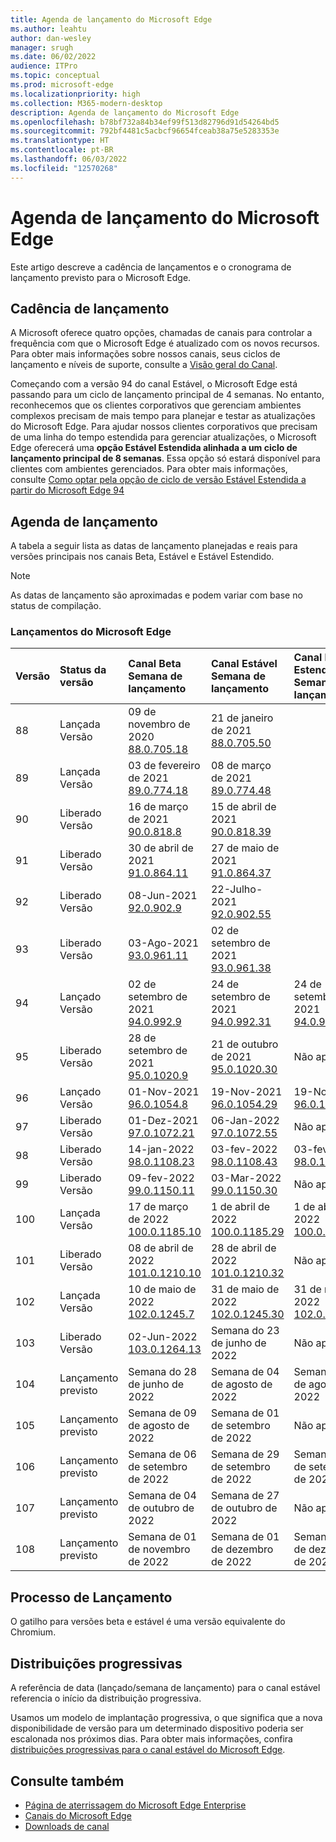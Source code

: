 ```yaml
---
title: Agenda de lançamento do Microsoft Edge
ms.author: leahtu
author: dan-wesley
manager: srugh
ms.date: 06/02/2022
audience: ITPro
ms.topic: conceptual
ms.prod: microsoft-edge
ms.localizationpriority: high
ms.collection: M365-modern-desktop
description: Agenda de lançamento do Microsoft Edge
ms.openlocfilehash: b78bf732a84b34ef99f513d82796d91d54264bd5
ms.sourcegitcommit: 792bf4481c5acbcf96654fceab38a75e5283353e
ms.translationtype: HT
ms.contentlocale: pt-BR
ms.lasthandoff: 06/03/2022
ms.locfileid: "12570268"
---
```

# <a name="microsoft-edge-release-schedule"></a>Agenda de lançamento do Microsoft Edge

Este artigo descreve a cadência de lançamentos e o cronograma de lançamento previsto para o Microsoft Edge.

## <a name="release-cadence"></a>Cadência de lançamento

A Microsoft oferece quatro opções, chamadas de canais para controlar a frequência com que o Microsoft Edge é atualizado com os novos recursos. Para obter mais informações sobre nossos canais, seus ciclos de lançamento e níveis de suporte, consulte a [Visão geral do Canal](./microsoft-edge-channels.md#channel-overview).

Começando com a versão 94 do canal Estável, o Microsoft Edge está passando para um ciclo de lançamento principal de 4 semanas. No entanto, reconhecemos que os clientes corporativos que gerenciam ambientes complexos precisam de mais tempo para planejar e testar as atualizações do Microsoft Edge. Para ajudar nossos clientes corporativos que precisam de uma linha do tempo estendida para gerenciar atualizações, o Microsoft Edge oferecerá uma **opção Estável Estendida alinhada a um ciclo de lançamento principal de 8 semanas**. Essa opção só estará disponível para clientes com ambientes gerenciados. Para obter mais informações, consulte [Como optar pela opção de ciclo de versão Estável Estendida a partir do Microsoft Edge 94](https://blogs.windows.com/msedgedev/2021/07/15/opt-in-extended-stable-release-cycle/)

## <a name="release-schedule"></a>Agenda de lançamento

A tabela a seguir lista as datas de lançamento planejadas e reais para versões principais nos canais Beta, Estável e Estável Estendido.

> [!NOTE]
> As datas de lançamento são aproximadas e podem variar com base no status de compilação.

### <a name="microsoft-edge-releases"></a>Lançamentos do Microsoft Edge

| Versão | Status da versão | Canal Beta<br>Semana de lançamento | Canal Estável<br>Semana de lançamento | Canal Estável Estendido<br>Semana de lançamento |
|:-----|:-----|:-----|:-----|:-----|
| 88 | Lançada<br>Versão | 09 de novembro de 2020<br>[88.0.705.18](/deployedge/microsoft-edge-relnote-archive-beta-channel#version-88070518-december-9) | 21 de janeiro de 2021<br>[88.0.705.50](/deployedge/microsoft-edge-relnote-archive-stable-channel#version-88070550-january-21)|  |
| 89 | Lançada<br>Versão | 03 de fevereiro de 2021<br>[89.0.774.18](/deployedge/microsoft-edge-relnote-archive-beta-channel#version-89077418-february-3) | 08 de março de 2021<br>[89.0.774.48](/deployedge/microsoft-edge-relnote-archive-stable-channel#version-89077448-march-8) |  |
| 90 | Liberado<br>Versão | 16 de março de 2021<br>[90.0.818.8](/deployedge/microsoft-edge-relnote-archive-beta-channel#version-9008188-march-16)  | 15 de abril de 2021<BR>[90.0.818.39](/deployedge/microsoft-edge-relnote-archive-stable-channel#version-90081839-april-15) |  |
| 91 | Liberado<br>Versão | 30 de abril de 2021<br>[91.0.864.11](/deployedge/microsoft-edge-relnote-archive-beta-channel#version-91086411-april-30) | 27 de maio de 2021<BR>[91.0.864.37](/deployedge/microsoft-edge-relnote-archive-stable-channel#version-91086437-may-27) |  |
| 92 | Liberado<br>Versão | 08-Jun-2021<br>[92.0.902.9](/deployedge/microsoft-edge-relnote-archive-beta-channel#version-9209029-june-08) | 22-Julho-2021<BR>[92.0.902.55](/deployedge/microsoft-edge-relnote-archive-stable-channel#version-92090255-july-22) |  |
| 93 | Liberado<br>Versão | 03-Ago-2021<br>[93.0.961.11](/deployedge/microsoft-edge-relnote-beta-channel#version-93096111-August-03) | 02 de setembro de 2021<BR>[93.0.961.38](/deployedge/microsoft-edge-relnote-archive-stable-channel#version-93096138-September-02) |  |
| 94 | Lançado<br>Versão | 02 de setembro de 2021<br>[94.0.992.9](/deployedge/microsoft-edge-relnote-archive-beta-channel#version-9409929-September-02) | 24 de setembro de 2021<BR>[94.0.992.31](/deployedge/microsoft-edge-relnote-archive-stable-channel#version-94099231-September-24) | 24 de setembro de 2021<BR>[94.0.992.31](/deployedge/microsoft-edge-relnote-archive-stable-channel#version-94099231-September-24) |
| 95 | Liberado<br>Versão | 28 de setembro de 2021<br>[95.0.1020.9](/deployedge/microsoft-edge-relnote-archive-beta-channel#version-95010209-September-28) | 21 de outubro de 2021<br>[95.0.1020.30](/deployedge/microsoft-edge-relnote-archive-stable-channel#version-950102030-october-21) | Não aplicável |
| 96 | Lançado<br>Versão  | 01-Nov-2021<br>[96.0.1054.8](/DeployEdge/microsoft-edge-relnote-archive-beta-channel?branch=pr-en-us-1163#version-96010548-november-1) | 19-Nov-2021<br>[96.0.1054.29](/deployedge/microsoft-edge-relnote-archive-stable-channel#version-960105429-november-19) | 19-Nov-2021<br>[96.0.1054.29](/deployedge/microsoft-edge-relnote-archive-stable-channel#version-960105429-november-19) |
| 97 | Liberado<br>Versão | 01-Dez-2021<br>[97.0.1072.21](/deployedge/microsoft-edge-relnote-archive-beta-channel#version-970107221-december-1) | 06-Jan-2022<br>[97.0.1072.55](/deployedge/microsoft-edge-relnote-archive-stable-channel#version-970107255-january-6)| Não aplicável  |
| 98 | Liberado<br>Versão | 14-jan-2022<br>[98.0.1108.23](/deployedge/microsoft-edge-relnote-archive-beta-channel#version-980110823-january-14) | 03-fev-2022<br>[98.0.1108.43](/deployedge/microsoft-edge-relnote-archive-stable-channel?branch=pr-en-us-1449#version-980110843-february-3) | 03-fev-2022<br>[98.0.1108.43](/deployedge/microsoft-edge-relnote-archive-stable-channel?branch=pr-en-us-1449#version-980110843-february-3) |
| 99 | Liberado<br>Versão | 09-fev-2022<br>[99.0.1150.11](/deployedge/microsoft-edge-relnote-archive-beta-channel#version-990115011-february-9) | 03-Mar-2022<br>[99.0.1150.30](/deployedge/microsoft-edge-relnote-archive-stable-channel#version-990115030-march-3) | Não aplicável  |
| 100 | Lançada<br>Versão | 17 de março de 2022<br>[100.0.1185.10](/deployedge/microsoft-edge-relnote-archive-beta-channel#version-1000118510-march-17) | 1 de abril de 2022<br>[100.0.1185.29](/deployedge/microsoft-edge-relnote-stable-channel#version-1000118529-april-1) | 1 de abril de 2022<br>[100.0.1185.29](/deployedge/microsoft-edge-relnote-stable-channel#version-1000118529-april-1) |
| 101 | Liberado<br>Versão | 08 de abril de 2022<br>[101.0.1210.10](/deployedge/microsoft-edge-relnote-archive-beta-channel#version-1010121010-april-8) | 28 de abril de 2022<br>[101.0.1210.32](/deployedge/microsoft-edge-relnote-stable-channel#version-1010121032-april-28) | Não aplicável |
| 102 | Lançada<br>Versão | 10 de maio de 2022<br>[102.0.1245.7](/deployedge/microsoft-edge-relnote-beta-channel#version-102012457-may-10) | 31 de maio de 2022<br>[102.0.1245.30](/deployedge/microsoft-edge-relnote-stable-channel#version-1020124530-may-31) | 31 de maio de 2022<br>[102.0.1245.30](/deployedge/microsoft-edge-relnote-stable-channel#version-1020124530-may-31) |
| 103 | Liberado<br>Versão | 02-Jun-2022<br>[103.0.1264.13](/deployedge/microsoft-edge-relnote-beta-channel#version-1030126413-june-2) | Semana do 23 de junho de 2022 | Não aplicável |
| 104 | Lançamento previsto | Semana do 28 de junho de 2022 | Semana de 04 de agosto de 2022 | Semana de 04 de agosto de 2022 |
| 105 | Lançamento previsto | Semana de 09 de agosto de 2022 | Semana de 01 de setembro de 2022 | Não aplicável |
| 106 | Lançamento previsto | Semana de 06 de setembro de 2022 | Semana de 29 de setembro de 2022 | Semana de 29 de setembro de 2022 |
| 107 | Lançamento previsto | Semana de 04 de outubro de 2022 | Semana de 27 de outubro de 2022 | Não aplicável |
| 108 | Lançamento previsto | Semana de 01 de novembro de 2022 | Semana de 01 de dezembro de 2022 | Semana de 01 de dezembro de 2022 |

## <a name="release-process"></a>Processo de Lançamento

O gatilho para versões beta e estável é uma versão equivalente do Chromium.

## <a name="progressive-rollouts"></a>Distribuições progressivas

A referência de data (lançado/semana de lançamento) para o canal estável referencia o início da distribuição progressiva.

Usamos um modelo de implantação progressiva, o que significa que a nova disponibilidade de versão para um determinado dispositivo poderia ser escalonada nos próximos dias. Para obter mais informações, confira [distribuições progressivas para o canal estável do Microsoft Edge](/deployedge/microsoft-edge-update-progressive-rollout).

## <a name="see-also"></a>Consulte também

- [Página de aterrissagem do Microsoft Edge Enterprise](https://aka.ms/EdgeEnterprise)
- [Canais do Microsoft Edge](/deployedge/microsoft-edge-channels)
- [Downloads de canal](https://www.microsoft.com/edge/business/download)
